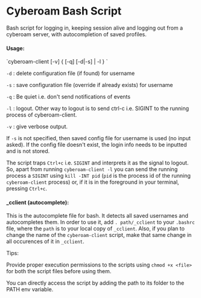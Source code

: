 # Cyberoam Bash Script
Bash script for logging in, keeping session alive and logging out from a cyberoam server, with autocompletion of saved profiles.

<h4>Usage:</h4>
`cyberoam-client [-v] { [-q] [-d|-s] <username> | -l } `

`-d` : delete configuration file (if found) for username

`-s` : save configuration file (override if already exists) for username

`-q` : Be quiet i.e. don't send notifications of events

`-l` : logout. Other way to logout is to send ctrl-c i.e. SIGINT to the running process of cyberoam-client.

`-v` : give verbose output.

If `-s` is not specified, then saved config file for username is used (no input asked). If the config file doesn't exist, the login info needs to be inputted and is not stored.

The script traps `Ctrl+c` i.e. `SIGINT` and interprets it as the signal to logout. So, apart from running `cyberoam-client -l` you can send the running process a `SIGINT` using `kill -INT pid` (`pid` is the process id of the running `cyberoam-client` process) or, if it is in the foreground in your terminal, pressing `Ctrl+c`.

<h4>_cclient (autocomplete):</h4>

This is the autocomplete file for bash. It detects all saved usernames and autocompletes them.
In order to use it, add `. path/_cclient` to your `.bashrc` file, where the `path` is to your local copy of `_cclient`.
Also, if you plan to change the name of the `cyberoam-client` script, make that same change in all occurences of it in `_cclient`.

Tips:

Provide proper execution permissions to the scripts using `chmod +x <file>` for both the script files before using them.

You can directly access the script by adding the path to its folder to the PATH env variable.
